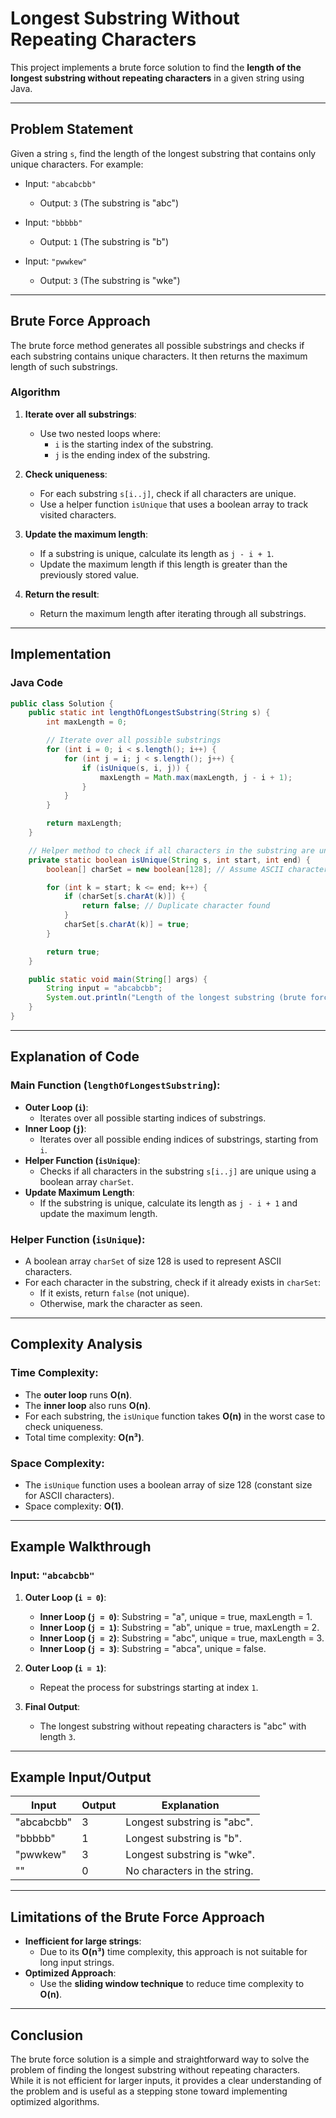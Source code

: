 # Longest Substring Without Repeating Characters

This project implements a brute force solution to find the **length of the longest substring without repeating characters** in a given string using Java.

---

## Problem Statement
Given a string `s`, find the length of the longest substring that contains only unique characters. For example:

- Input: `"abcabcbb"`
  - Output: `3` (The substring is "abc")

- Input: `"bbbbb"`
  - Output: `1` (The substring is "b")

- Input: `"pwwkew"`
  - Output: `3` (The substring is "wke")

---

## Brute Force Approach
The brute force method generates all possible substrings and checks if each substring contains unique characters. It then returns the maximum length of such substrings.

### Algorithm
1. **Iterate over all substrings**:
   - Use two nested loops where:
     - `i` is the starting index of the substring.
     - `j` is the ending index of the substring.

2. **Check uniqueness**:
   - For each substring `s[i..j]`, check if all characters are unique.
   - Use a helper function `isUnique` that uses a boolean array to track visited characters.

3. **Update the maximum length**:
   - If a substring is unique, calculate its length as `j - i + 1`.
   - Update the maximum length if this length is greater than the previously stored value.

4. **Return the result**:
   - Return the maximum length after iterating through all substrings.

---

## Implementation

### Java Code
```java
public class Solution {
    public static int lengthOfLongestSubstring(String s) {
        int maxLength = 0;

        // Iterate over all possible substrings
        for (int i = 0; i < s.length(); i++) {
            for (int j = i; j < s.length(); j++) {
                if (isUnique(s, i, j)) {
                    maxLength = Math.max(maxLength, j - i + 1);
                }
            }
        }

        return maxLength;
    }

    // Helper method to check if all characters in the substring are unique
    private static boolean isUnique(String s, int start, int end) {
        boolean[] charSet = new boolean[128]; // Assume ASCII characters

        for (int k = start; k <= end; k++) {
            if (charSet[s.charAt(k)]) {
                return false; // Duplicate character found
            }
            charSet[s.charAt(k)] = true;
        }

        return true;
    }

    public static void main(String[] args) {
        String input = "abcabcbb";
        System.out.println("Length of the longest substring (brute force): " + lengthOfLongestSubstring(input));
    }
}
```

---

## Explanation of Code

### Main Function (`lengthOfLongestSubstring`):
- **Outer Loop (`i`)**:
  - Iterates over all possible starting indices of substrings.
- **Inner Loop (`j`)**:
  - Iterates over all possible ending indices of substrings, starting from `i`.
- **Helper Function (`isUnique`)**:
  - Checks if all characters in the substring `s[i..j]` are unique using a boolean array `charSet`.
- **Update Maximum Length**:
  - If the substring is unique, calculate its length as `j - i + 1` and update the maximum length.

### Helper Function (`isUnique`):
- A boolean array `charSet` of size 128 is used to represent ASCII characters.
- For each character in the substring, check if it already exists in `charSet`:
  - If it exists, return `false` (not unique).
  - Otherwise, mark the character as seen.

---

## Complexity Analysis

### Time Complexity:
- The **outer loop** runs **O(n)**.
- The **inner loop** also runs **O(n)**.
- For each substring, the `isUnique` function takes **O(n)** in the worst case to check uniqueness.
- Total time complexity: **O(n³)**.

### Space Complexity:
- The `isUnique` function uses a boolean array of size 128 (constant size for ASCII characters).
- Space complexity: **O(1)**.

---

## Example Walkthrough

### Input: `"abcabcbb"`

1. **Outer Loop (`i = 0`)**:
   - **Inner Loop (`j = 0`)**: Substring = "a", unique = true, maxLength = 1.
   - **Inner Loop (`j = 1`)**: Substring = "ab", unique = true, maxLength = 2.
   - **Inner Loop (`j = 2`)**: Substring = "abc", unique = true, maxLength = 3.
   - **Inner Loop (`j = 3`)**: Substring = "abca", unique = false.

2. **Outer Loop (`i = 1`)**:
   - Repeat the process for substrings starting at index `1`.

3. **Final Output**:
   - The longest substring without repeating characters is "abc" with length `3`.

---

## Example Input/Output

| Input       | Output | Explanation                  |
|-------------|--------|------------------------------|
| "abcabcbb"  | 3      | Longest substring is "abc". |
| "bbbbb"     | 1      | Longest substring is "b".   |
| "pwwkew"    | 3      | Longest substring is "wke". |
| ""          | 0      | No characters in the string.|

---

## Limitations of the Brute Force Approach
- **Inefficient for large strings**:
  - Due to its **O(n³)** time complexity, this approach is not suitable for long input strings.
- **Optimized Approach**:
  - Use the **sliding window technique** to reduce time complexity to **O(n)**.

---

## Conclusion
The brute force solution is a simple and straightforward way to solve the problem of finding the longest substring without repeating characters. While it is not efficient for larger inputs, it provides a clear understanding of the problem and is useful as a stepping stone toward implementing optimized algorithms.

